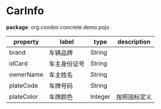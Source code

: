 # CarInfo

**package**: org.coodex.concrete.demo.pojo

| property | label | type  | description |
| -------- | ---- | ---- | ----------- |
| brand | 车辆品牌 | String | 　 | 
| idCard | 车主身份证号 | String | 　 | 
| ownerName | 车主姓名 | String | 　 | 
| plateCode | 车牌号码 | String | 　 | 
| plateColor | 车牌颜色 | Integer | 按照国标定义 | 

